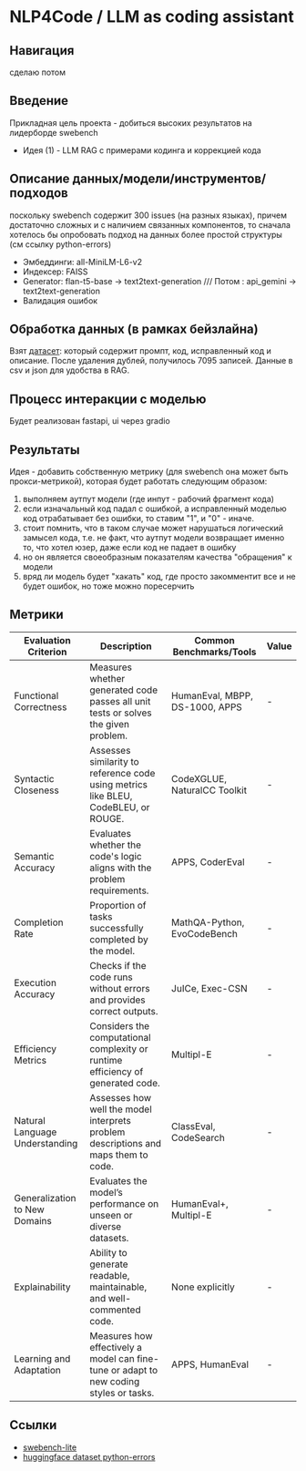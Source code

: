 # NLP4Code / LLM as coding assistant

## Навигация
сделаю потом

## Введение
Прикладная цель проекта - добиться высоких результатов на лидерборде swebench 
- Идея (1) - LLM RAG с примерами кодинга и коррекцией кода

## Описание данных/модели/инструментов/подходов
поскольку swebench содержит 300 issues (на разных языках), причем достаточно сложных и с наличием связанных компонентов, то сначала хотелось бы опробовать подход на данных более простой структуры (см ссылку python-errors)

- Эмбеддинги: all-MiniLM-L6-v2
- Индексер: FAISS
- Generator: flan-t5-base -> text2text-generation /// Потом :  api_gemini -> text2text-generation
- Валидация ошибок

## Обработка данных (в рамках бейзлайна)
Взят [датасет](https://huggingface.co/datasets/TacoPrime/errored_python): который содержит промпт, код, исправленный код и описание. После удаления дублей, получилось 7095 записей. Данные в csv и json для удобства в RAG.

## Процесс интеракции с моделью
Будет реализован fastapi, ui через gradio 

## Результаты
Идея - добавить собственную метрику (для swebench она может быть прокси-метрикой), которая будет работать следующим образом:
1) выполняем аутпут модели (где инпут - рабочий фрагмент кода)
2) если изначальный код падал с ошибкой, а исправленный моделью код отрабатывает без ошибки, то ставим "1", и "0" - иначе.
3) стоит помнить, что в таком случае может нарушаться логический замысел кода, т.е. не факт, что аутпут модели возвращает именно то, что хотел юзер, даже если код не падает в ошибку
4) но он является своеобразным показателям качества "обращения" к модели
5) вряд ли модель будет "хакать" код, где просто закомментит все и не будет ошибок, но тоже можно поресерчить

## Метрики

| **Evaluation Criterion**       | **Description**                                                                         | **Common Benchmarks/Tools**         | **Value**|
|---------------------------------|----------------------------------------------------------------------------------------|-------------------------------------|-----|
| Functional Correctness          | Measures whether generated code passes all unit tests or solves the given problem.     | HumanEval, MBPP, DS-1000, APPS      | -   |
| Syntactic Closeness             | Assesses similarity to reference code using metrics like BLEU, CodeBLEU, or ROUGE.     | CodeXGLUE, NaturalCC Toolkit        | -   |
| Semantic Accuracy               | Evaluates whether the code's logic aligns with the problem requirements.               | APPS, CoderEval                     | -   |
| Completion Rate                 | Proportion of tasks successfully completed by the model.                               | MathQA-Python, EvoCodeBench         | -   |
| Execution Accuracy              | Checks if the code runs without errors and provides correct outputs.                   | JuICe, Exec-CSN                     | -   |
| Efficiency Metrics              | Considers the computational complexity or runtime efficiency of generated code.        | Multipl-E                           | -   |
| Natural Language Understanding  | Assesses how well the model interprets problem descriptions and maps them to code.     | ClassEval, CodeSearch               | -   |
| Generalization to New Domains   | Evaluates the model’s performance on unseen or diverse datasets.                       | HumanEval+, Multipl-E               | -   |
| Explainability                  | Ability to generate readable, maintainable, and well-commented code.                   | None explicitly                     | -   |
| Learning and Adaptation         | Measures how effectively a model can fine-tune or adapt to new coding styles or tasks. | APPS, HumanEval                     | -   |


## Ссылки

- [swebench-lite](https://huggingface.co/datasets/princeton-nlp/SWE-bench_Lite)
- [huggingface dataset python-errors](https://huggingface.co/datasets/TacoPrime/errored_python)
